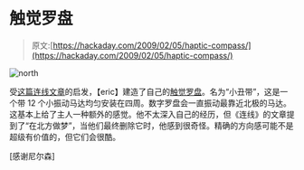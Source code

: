 # 触觉罗盘

> 原文:[https://hackaday.com/2009/02/05/haptic-compass/](https://hackaday.com/2009/02/05/haptic-compass/)

![north](../Images/38cdfab1db0b262eda3a85de0ec45397.png "north")

受[这篇连线文章](http://www.wired.com/wired/archive/15.04/esp.html)的启发，【eric】建造了自己的[触觉罗盘](http://www.exothermia.net/monkeys_and_robots/2009/02/04/on-the-haptic-compass/)。名为“小丑带”，这是一个带 12 个小振动马达均匀安装在四周。数字罗盘会一直振动最靠近北极的马达。这基本上给了主人一种额外的感觉。他不太深入自己的经历，但《连线》的文章提到了“在北方做梦”，当他们最终删除它时，他感到很奇怪。精确的方向感可能不是超级有价值的，但它们会很酷。

[感谢尼尔森]